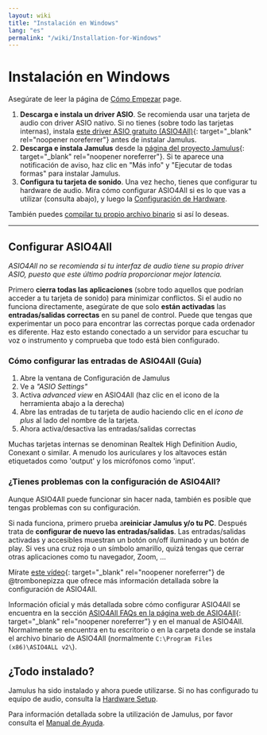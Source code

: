 ```yaml
---
layout: wiki
title: "Instalación en Windows"
lang: "es"
permalink: "/wiki/Installation-for-Windows"
---
```


# Instalación en Windows
Asegúrate de leer la página de [Cómo Empezar](Getting-Started) page.
1. **Descarga e instala un driver ASIO**. Se recomienda usar una tarjeta de audio con driver ASIO nativo. Si no tienes (sobre todo las tarjetas internas), instala [este driver ASIO gratuito (ASIO4All)](http://www.asio4all.org){: target="_blank" rel="noopener noreferrer"} antes de instalar Jamulus.
1. **Descarga e instala Jamulus** desde la [página del proyecto Jamulus](https://sourceforge.net/projects/llcon/files/latest/download){: target="_blank" rel="noopener noreferrer"}. Si te aparece una notificación de aviso, haz clic en "Más info" y "Ejecutar de todas formas" para instalar Jamulus.
1. **Configura tu tarjeta de sonido**. Una vez hecho, tienes que configurar tu hardware de audio. Mira cómo configurar ASIO4All si es lo que vas a utilizar (consulta abajo), y luego la [Configuración de Hardware](Hardware-Setup).

También puedes [compilar tu propio archivo binario](Compiling) si así lo deseas.

***

## Configurar ASIO4All
*ASIO4All no se recomienda si tu interfaz de audio tiene su propio driver ASIO, puesto que este último podría proporcionar mejor latencia.*

Primero **cierra todas las aplicaciones** (sobre todo aquellos que podrían acceder a tu tarjeta de sonido) para minimizar conflictos. Si el audio no funciona directamente, asegúrate de que solo **están activadas** las **entradas/salidas correctas** en su panel de control.
Puede que tengas que experimentar un poco para encontrar las correctas porque cada ordenador es diferente. Haz esto estando conectado a un servidor para escuchar tu voz o instrumento y comprueba que todo está bien configurado.

### Cómo configurar las entradas de ASIO4All (Guía)

1. Abre la ventana de Configuración de Jamulus
1. Ve a _"ASIO Settings"_
1. Activa _advanced view_ en ASIO4All (haz clic en el icono de la herramienta abajo a la derecha)
1. Abre las entradas de tu tarjeta de audio haciendo clic en el _icono de plus_ al lado del nombre de la tarjeta.
1. Ahora activa/desactiva las entradas/salidas correctas

Muchas tarjetas internas se denominan Realtek High Definition Audio, Conexant o similar.
A menudo los auriculares y los altavoces están etiquetados como 'output' y los micrófonos como 'input'.

### ¿Tienes problemas con la configuración de ASIO4All?

Aunque ASIO4All puede funcionar sin hacer nada, también es posible que tengas problemas con su configuración.

Si nada funciona, primero prueba a**reiniciar Jamulus y/o tu PC**.
Después trata de **configurar de nuevo las entradas/salidas**. Las entradas/salidas activadas y accesibles muestran un botón on/off iluminado y un botón de play. Si ves una cruz roja o un símbolo amarillo, quizá tengas que cerrar otras aplicaciones como tu navegador, Zoom, ...

Mírate [este vídeo](https://youtu.be/_GzOsitVgLI){: target="_blank" rel="noopener noreferrer"} de @trombonepizza que ofrece más información detallada sobre la configuración de ASIO4All.

Información oficial y más detallada sobre cómo configurar ASIO4All se encuentra en la sección [ASIO4All FAQs en la página web de ASIO4All](http://www.asio4all.org/faq.html){: target="_blank" rel="noopener noreferrer"} y en el manual de ASIO4All. Normalmente se encuentra en tu escritorio o en la carpeta donde se instala el archivo binario de ASIO4All (normalmente `C:\Program Files (x86)\ASIO4ALL v2\`).

## ¿Todo instalado?
Jamulus ha sido instalado y ahora puede utilizarse. Si no has configurado tu equipo de audio, consulta la [Hardware Setup](Hardware-Setup).

Para información detallada sobre la utilización de Jamulus, por favor consulta el [Manual de Ayuda](Software-Manual).
